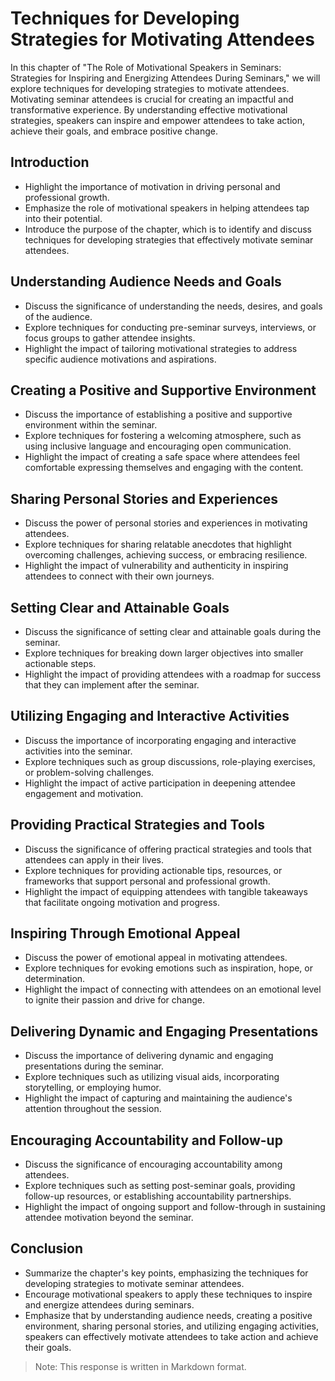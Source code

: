 Techniques for Developing Strategies for Motivating Attendees
======================================================================

In this chapter of "The Role of Motivational Speakers in Seminars: Strategies for Inspiring and Energizing Attendees During Seminars," we will explore techniques for developing strategies to motivate attendees. Motivating seminar attendees is crucial for creating an impactful and transformative experience. By understanding effective motivational strategies, speakers can inspire and empower attendees to take action, achieve their goals, and embrace positive change.

**Introduction**
----------------

* Highlight the importance of motivation in driving personal and professional growth.
* Emphasize the role of motivational speakers in helping attendees tap into their potential.
* Introduce the purpose of the chapter, which is to identify and discuss techniques for developing strategies that effectively motivate seminar attendees.

**Understanding Audience Needs and Goals**
------------------------------------------

* Discuss the significance of understanding the needs, desires, and goals of the audience.
* Explore techniques for conducting pre-seminar surveys, interviews, or focus groups to gather attendee insights.
* Highlight the impact of tailoring motivational strategies to address specific audience motivations and aspirations.

**Creating a Positive and Supportive Environment**
--------------------------------------------------

* Discuss the importance of establishing a positive and supportive environment within the seminar.
* Explore techniques for fostering a welcoming atmosphere, such as using inclusive language and encouraging open communication.
* Highlight the impact of creating a safe space where attendees feel comfortable expressing themselves and engaging with the content.

**Sharing Personal Stories and Experiences**
--------------------------------------------

* Discuss the power of personal stories and experiences in motivating attendees.
* Explore techniques for sharing relatable anecdotes that highlight overcoming challenges, achieving success, or embracing resilience.
* Highlight the impact of vulnerability and authenticity in inspiring attendees to connect with their own journeys.

**Setting Clear and Attainable Goals**
--------------------------------------

* Discuss the significance of setting clear and attainable goals during the seminar.
* Explore techniques for breaking down larger objectives into smaller actionable steps.
* Highlight the impact of providing attendees with a roadmap for success that they can implement after the seminar.

**Utilizing Engaging and Interactive Activities**
-------------------------------------------------

* Discuss the importance of incorporating engaging and interactive activities into the seminar.
* Explore techniques such as group discussions, role-playing exercises, or problem-solving challenges.
* Highlight the impact of active participation in deepening attendee engagement and motivation.

**Providing Practical Strategies and Tools**
--------------------------------------------

* Discuss the significance of offering practical strategies and tools that attendees can apply in their lives.
* Explore techniques for providing actionable tips, resources, or frameworks that support personal and professional growth.
* Highlight the impact of equipping attendees with tangible takeaways that facilitate ongoing motivation and progress.

**Inspiring Through Emotional Appeal**
--------------------------------------

* Discuss the power of emotional appeal in motivating attendees.
* Explore techniques for evoking emotions such as inspiration, hope, or determination.
* Highlight the impact of connecting with attendees on an emotional level to ignite their passion and drive for change.

**Delivering Dynamic and Engaging Presentations**
-------------------------------------------------

* Discuss the importance of delivering dynamic and engaging presentations during the seminar.
* Explore techniques such as utilizing visual aids, incorporating storytelling, or employing humor.
* Highlight the impact of capturing and maintaining the audience's attention throughout the session.

**Encouraging Accountability and Follow-up**
--------------------------------------------

* Discuss the significance of encouraging accountability among attendees.
* Explore techniques such as setting post-seminar goals, providing follow-up resources, or establishing accountability partnerships.
* Highlight the impact of ongoing support and follow-through in sustaining attendee motivation beyond the seminar.

**Conclusion**
--------------

* Summarize the chapter's key points, emphasizing the techniques for developing strategies to motivate seminar attendees.
* Encourage motivational speakers to apply these techniques to inspire and energize attendees during seminars.
* Emphasize that by understanding audience needs, creating a positive environment, sharing personal stories, and utilizing engaging activities, speakers can effectively motivate attendees to take action and achieve their goals.

> Note: This response is written in Markdown format.
